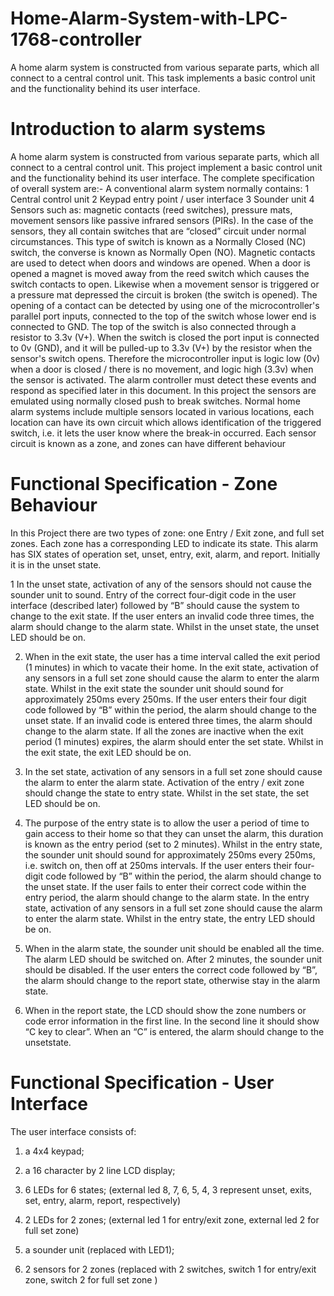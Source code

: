 # Home-Alarm-System-with-LPC-1768-controller
A home alarm system is constructed from various separate parts, which all connect to  a central control unit. This task  implements a basic control unit and the  functionality behind its user interface.

# Introduction to alarm systems
A home alarm system is constructed from various separate parts, which all connect to 
a central control unit. This project implement a basic control unit and the 
functionality behind its user interface. The complete specification of overall system are:-
A conventional alarm system normally contains:
1 Central control unit
2 Keypad entry point / user interface
3 Sounder unit
4 Sensors such as: magnetic contacts (reed switches), pressure mats, movement 
sensors like passive infrared sensors (PIRs).
In the case of the sensors, they all contain switches that are “closed” circuit under 
normal circumstances. This type of switch is known as a Normally Closed (NC) 
switch, the converse is known as Normally Open (NO).
Magnetic contacts are used to detect when doors and windows are opened. When a 
door is opened a magnet is moved away from the reed switch which causes the switch 
contacts to open. Likewise when a movement sensor is triggered or a pressure mat 
depressed the circuit is broken (the switch is opened).
The opening of a contact can be detected by using one of the microcontroller's parallel 
port inputs, connected to the top of the switch whose lower end is connected to GND. 
The top of the switch is also connected through a resistor to 3.3v (V+).
When the switch is closed the port input is connected to 0v (GND), and it will be 
pulled-up to 3.3v (V+) by the resistor when the sensor's switch opens. Therefore the 
microcontroller input is logic low (0v) when a door is closed / there is no movement, 
and logic high (3.3v) when the sensor is activated.
The alarm controller must detect these events and respond as specified later in this 
document. In this project the sensors are emulated using normally closed push to 
break switches.
Normal home alarm systems include multiple sensors located in various locations, 
each location can have its own circuit which allows identification of the triggered 
switch, i.e. it lets the user know where the break-in occurred. Each sensor circuit is 
known as a zone, and zones can have different behaviour
#  Functional Specification - Zone Behaviour

In this Project there are two types of zone: one Entry / Exit zone, and full set 
zones. Each zone has a corresponding LED to indicate its state.
This alarm has SIX states of operation set, unset, entry, exit, alarm, and report.
Initially it is in the unset state.

1 In the unset state, activation of any of the sensors should not cause the 
sounder unit to sound.
Entry of the correct four-digit code in the user interface (described later) 
followed by “B” should cause the system to change to the exit state.
If the user enters an invalid code three times, the alarm should change to the
alarm state.
Whilst in the unset state, the unset LED should be on.

2. When in the exit state, the user has a time interval called the exit period 
(1 minutes) in which to vacate their home. In the exit state, activation of any 
sensors in a full set zone should cause the alarm to enter the alarm state. 
Whilst in the exit state the sounder unit should sound for approximately 
250ms every 250ms.
If the user enters their four digit code followed by “B” within the period, the 
alarm should change to the unset state.
If an invalid code is entered three times, the alarm should change to the alarm
state.
If all the zones are inactive when the exit period (1 minutes) expires, the alarm 
should enter the set state.
Whilst in the exit state, the exit LED should be on.

3. In the set state, activation of any sensors in a full set zone should cause the 
alarm to enter the alarm state.
Activation of the entry / exit zone should change the state to entry state. 
Whilst in the set state, the set LED should be on.

4. The purpose of the entry state is to allow the user a period of time to gain 
access to their home so that they can unset the alarm, this duration is known as 
the entry period (set to 2 minutes).
Whilst in the entry state, the sounder unit should sound for approximately 
250ms every 250ms, i.e. switch on, then off at 250ms intervals.
If the user enters their four-digit code followed by “B” within the period, the 
alarm should change to the unset state.
If the user fails to enter their correct code within the entry period, the alarm 
should change to the alarm state.
In the entry state, activation of any sensors in a full set zone should cause the 
alarm to enter the alarm state.
Whilst in the entry state, the entry LED should be on.

5. When in the alarm state, the sounder unit should be enabled all the time. The 
alarm LED should be switched on.
After 2 minutes, the sounder unit should be disabled.
If the user enters the correct code followed by “B”, the alarm should change to 
the report state, otherwise stay in the alarm state.

6. When in the report state, the LCD should show the zone numbers or code 
error information in the first line. In the second line it should show “C key to 
clear”. When an “C” is entered, the alarm should change to the unsetstate.

#  Functional Specification - User Interface

The user interface consists of:

1. a 4x4 keypad;

2. a 16 character by 2 line LCD display;

3. 6 LEDs for 6 states; (external led 8, 7, 6, 5, 4, 3 represent unset, exits, set, 
entry, alarm, report, respectively)

4. 2 LEDs for 2 zones; (external led 1 for entry/exit zone, external led 2 for full 
set zone)

5. a sounder unit (replaced with LED1);

6. 2 sensors for 2 zones (replaced with 2 switches, switch 1 for entry/exit zone, 
switch 2 for full set zone )


